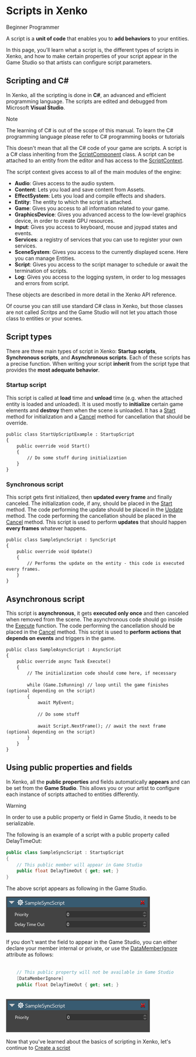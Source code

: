 # Scripts in Xenko

<span class="label label-doc-level">Beginner</span>
<span class="label label-doc-audience">Programmer</span>

A script is a **unit of code** that enables you to **add behaviors** to your entities. 

In this page, you’ll learn what a script is, the different types of scripts in Xenko, 
and how to make certain properties of your script appear in the Game Studio so that artists can configure script parameters.

## Scripting and C&#35;

In Xenko, all the scripting is done in **C#**, an advanced and efficient programming language.
The scripts are edited and debugged from Microsoft **Visual Studio**.

> [!NOTE]
> The learning of C# is out of the scope of this manual.
> To learn the C# programming language please refer to C# programming books or tutorials

This doesn't mean that all the C# code of your game are scripts.
A script is a C# class inheriting from the [ScriptComponent](xref:SiliconStudio.Xenko.Engine.ScriptComponent) class.
A script can be attached to an entity from the editor and has access to the [ScriptContext](xref:SiliconStudio.Xenko.Engine.IScriptContext).

The script context gives access to all of the main modules of the engine:
* **Audio**: Gives access to the audio system.
* **Content**: Lets you load and save content from Assets.
* **EffectSystem**: Lets you load and compile effects and shaders.
* **Entity**: The entity to which the script is attached.
* **Game**: Gives you access to all information related to your game.
* **GraphicsDevice**: Gives you advanced access to the low-level graphics device, in order to create GPU resources.
* **Input**: Gives you access to keyboard, mouse and joypad states and events.
* **Services**: a registry of services that you can use to register your own services.
* **SceneSystem**: Gives you access to the currently displayed scene. Here you can manage Entities.
* **Script**: Gives you access to the script manager to schedule or await the termination of scripts.
* **Log**: Gives you access to the logging system, in order to log messages and errors from script.

These objects are described in more detail in the Xenko API reference.

Of course you can still use standard C# class in Xenko, but those classes are not called *Scritps*
and the Game Studio will not let you attach those class to entities or your scenes.

## Script types

There are three main types of script in Xenko: **Startup scripts**, **Synchronous scripts**, and **Asynchronous scripts**. 
Each of these scripts has a precise function. 
When writing your script **inherit** from the script type that provides the **most adequate behavior**.

### Startup script

This script is called at **load** time and **unload** time (e.g. when the attached entity is loaded and unloaded). 
It is used mostly to **initialize** certain game elements and **destroy** them when the scene is unloaded. 
It has a [Start](xref:SiliconStudio.Xenko.Engine.StartupScript.Start) method for initialization and
a [Cancel](xref:SiliconStudio.Xenko.Engine.ScriptComponent.Cancel) method for cancellation that should be override.

```
public class StartUpScriptExample : StartupScript
{
	public override void Start()
	{
		// Do some stuff during initialization
	}
}
```

### Synchronous script

This script gets first initialized, then **updated every frame** and finally canceled.
The initialization code, if any, should be placed in the [Start](xref:SiliconStudio.Xenko.Engine.StartupScript.Start) method.
The code performing the update should be placed in the [Update](xref:SiliconStudio.Xenko.Engine.SyncScript.Update) method.
The code performing the cancellation should be placed in the [Cancel](xref:SiliconStudio.Xenko.Engine.ScriptComponent.Cancel) method.
This script is used to perform **updates** that should happen **every frames** whatever happens.

```
public class SampleSyncScript : SyncScript
{        
	public override void Update()
	{
		// Performs the update on the entity - this code is executed every frames.
	}
}
```

## Asynchronous script

This script is **asynchronous**, it gets **executed only once** and then canceled when removed from the scene.
The asynchronous code should go inside the [Execute](xref:SiliconStudio.Xenko.Engine.AsyncScript.Execute) function.
The code performing the cancellation should be placed in the [Cancel](xref:SiliconStudio.Xenko.Engine.ScriptComponent.Cancel) method.
This script is used to **perform actions that depends on events** and triggers in the game.

```
public class SampleAsyncScript : AsyncScript
{        
	public override async Task Execute() 
	{
		// The initialization code should come here, if necessary
		
		while (Game.IsRunning) // loop until the game finishes (optional depending on the script)
		{
			await MyEvent;

			// Do some stuff
			
			await Script.NextFrame(); // await the next frame (optional depending on the script)
		}
	}
}
```

## Using public properties and fields

In Xenko, all the **public properties** and fields automatically **appears** and can be set from the **Game Studio**.
This allows you or your artist to configure each instance of scripts attached to entities differently.

> [!WARNING] 
> In order to use a public property or field in Game Studio, it needs to be serializable. 

The following is an example of a script with a public property called DelayTimeOut:

```cs
public class SampleSyncScript : StartupScript
{
	// This public member will appear in Game Studio
	public float DelayTimeOut { get; set; }
}
```

The above script appears as following in the Game Studio.

![Public property appears in the Property grid](media/scripts-in-xenko-change-value-public-property.png)

If you don't want the field to appear in the Game Studio, you can either declare your member internal or private, or 
use the [DataMemberIgnore](xref:SiliconStudio.Core.DataMemberIgnoreAttribute) attribute as follows:

```cs

	// This public property will not be available in Game Studio
	[DataMemberIgnore]
	public float DelayTimeOut { get; set; }
	
```

![Public property has been hidden with ```[DataMemberIgnore]```](media/scripts-in-xenko-public-property-with-datamemberignore.png)
   
Now that you've learned about the basics of scripting in Xenko, let's continue to [Create a script](create-a-script.md)
 
